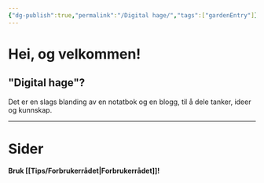 ```yaml
---
{"dg-publish":true,"permalink":"/Digital hage/","tags":["gardenEntry"]}
---
```


# Hei, og velkommen!

## "Digital hage"?
Det er en slags blanding av en notatbok og en blogg, til å dele tanker, ideer og kunnskap.

---
# Sider
#### Bruk [[Tips/Forbrukerrådet\|Forbrukerrådet]]!